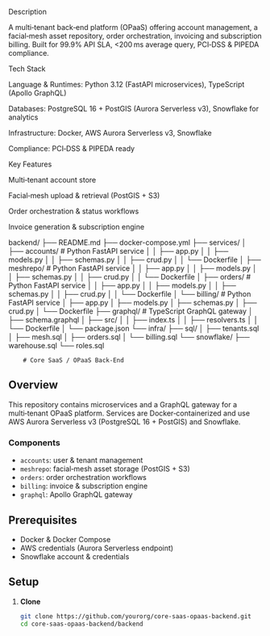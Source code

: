 Description

A multi‑tenant back‑end platform (OPaaS) offering account management, a facial‑mesh asset repository, order orchestration, invoicing and subscription billing. Built for 99.9% API SLA, <200 ms average query, PCI‑DSS & PIPEDA compliance.

Tech Stack

Language & Runtimes: Python 3.12 (FastAPI microservices), TypeScript (Apollo GraphQL)

Databases: PostgreSQL 16 + PostGIS (Aurora Serverless v3), Snowflake for analytics

Infrastructure: Docker, AWS Aurora Serverless v3, Snowflake

Compliance: PCI‑DSS & PIPEDA ready

Key Features

Multi‑tenant account store

Facial‑mesh upload & retrieval (PostGIS + S3)

Order orchestration & status workflows

Invoice generation & subscription engine

backend/
├── README.md
├── docker-compose.yml
├── services/
│   ├── accounts/          # Python FastAPI service
│   │   ├── app.py
│   │   ├── models.py
│   │   ├── schemas.py
│   │   ├── crud.py
│   │   └── Dockerfile
│   ├── meshrepo/          # Python FastAPI service
│   │   ├── app.py
│   │   ├── models.py
│   │   ├── schemas.py
│   │   ├── crud.py
│   │   └── Dockerfile
│   ├── orders/            # Python FastAPI service
│   │   ├── app.py
│   │   ├── models.py
│   │   ├── schemas.py
│   │   ├── crud.py
│   │   └── Dockerfile
│   └── billing/           # Python FastAPI service
│       ├── app.py
│       ├── models.py
│       ├── schemas.py
│       ├── crud.py
│       └── Dockerfile
├── graphql/               # TypeScript GraphQL gateway
│   ├── schema.graphql
│   ├── src/
│   │   ├── index.ts
│   │   ├── resolvers.ts
│   │   └── Dockerfile
│   └── package.json
└── infra/
    ├── sql/
    │   ├── tenants.sql
    │   ├── mesh.sql
    │   ├── orders.sql
    │   └── billing.sql
    └── snowflake/
        ├── warehouse.sql
        └── roles.sql

        # Core SaaS / OPaaS Back‑End

## Overview
This repository contains microservices and a GraphQL gateway for a multi‑tenant OPaaS platform. Services are Docker‑containerized and use AWS Aurora Serverless v3 (PostgreSQL 16 + PostGIS) and Snowflake.

### Components
- `accounts`: user & tenant management
- `meshrepo`: facial‑mesh asset storage (PostGIS + S3)
- `orders`: order orchestration workflows
- `billing`: invoice & subscription engine
- `graphql`: Apollo GraphQL gateway

## Prerequisites
- Docker & Docker Compose
- AWS credentials (Aurora Serverless endpoint)
- Snowflake account & credentials

## Setup
1. **Clone**
   ```bash
   git clone https://github.com/yourorg/core-saas-opaas-backend.git
   cd core-saas-opaas-backend/backend
